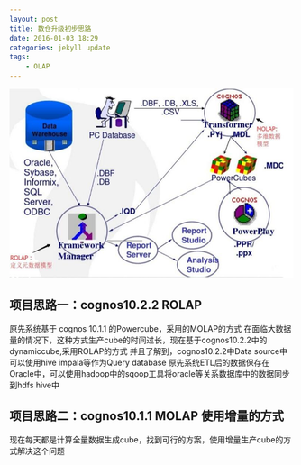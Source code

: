 ```yaml
---
layout: post
title: 数仓升级初步思路
date: 2016-01-03 18:29
categories: jekyll update
tags:
    - OLAP
---
```


![cognos](/image/cognos.jpg)

## 项目思路一：cognos10.2.2 ROLAP
原先系统基于 cognos 10.1.1 的Powercube，采用的MOLAP的方式 在面临大数据量的情况下，这种方式生产cube的时间过长，现在基于cognos10.2.2中的dynamiccube,采用ROLAP的方式
并且了解到，cognos10.2.2中Data source中可以使用hive impala等作为Query database
原先系统ETL后的数据保存在Oracle中，可以使用hadoop中的sqoop工具将oracle等关系数据库中的数据同步到hdfs hive中

## 项目思路二：cognos10.1.1 MOLAP 使用增量的方式
现在每天都是计算全量数据生成cube，找到可行的方案，使用增量生产cube的方式解决这个问题
